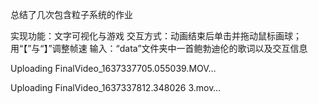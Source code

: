 总结了几次包含粒子系统的作业

实现功能：文字可视化与游戏
交互方式：动画结束后单击并拖动鼠标画球；用“【”与“】”调整帧速
输入：“data”文件夹中一首鲍勃迪伦的歌词以及交互信息

Uploading FinalVideo_1637337705.055039.MOV…

Uploading FinalVideo_1637337812.348026 3.mov…

